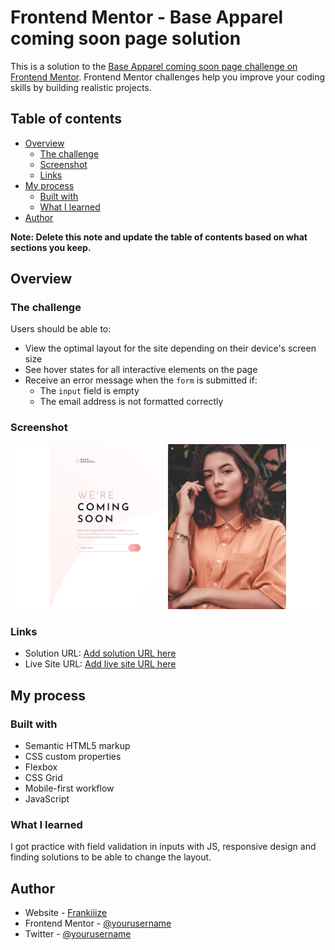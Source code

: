 # Frontend Mentor - Base Apparel coming soon page solution

This is a solution to the [Base Apparel coming soon page challenge on Frontend Mentor](https://www.frontendmentor.io/challenges/base-apparel-coming-soon-page-5d46b47f8db8a7063f9331a0). Frontend Mentor challenges help you improve your coding skills by building realistic projects. 

## Table of contents

- [Overview](#overview)
  - [The challenge](#the-challenge)
  - [Screenshot](#screenshot)
  - [Links](#links)
- [My process](#my-process)
  - [Built with](#built-with)
  - [What I learned](#what-i-learned)
- [Author](#author)

**Note: Delete this note and update the table of contents based on what sections you keep.**

## Overview

### The challenge

Users should be able to:

- View the optimal layout for the site depending on their device's screen size
- See hover states for all interactive elements on the page
- Receive an error message when the `form` is submitted if:
  - The `input` field is empty
  - The email address is not formatted correctly

### Screenshot

![](images/screenCapture.jpg)

### Links

- Solution URL: [Add solution URL here](https://your-solution-url.com)
- Live Site URL: [Add live site URL here](https://frankiiize.github.io/base-apparel-coming-soon-FrontendMentor/)

## My process

### Built with

- Semantic HTML5 markup
- CSS custom properties
- Flexbox
- CSS Grid
- Mobile-first workflow
- JavaScript
### What I learned

I got practice with field validation in inputs with JS, responsive design and finding solutions to be able to change the layout.

## Author

- Website - [Frankiiize](https://github.com/Frankiiize)
- Frontend Mentor - [@yourusername](https://www.frontendmentor.io/profile/Frankiiize)
- Twitter - [@yourusername](https://www.twitter.com/frankiiize)

